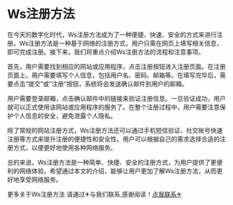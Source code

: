# Ws注册方法

在今天的数字化时代，Ws注册方法成为了一种便捷、快速、安全的方式来进行注册。Ws注册方法是一种基于网络的注册方式，用户只需在网页上填写相关信息，即可完成注册。接下来，我们将重点介绍Ws注册方法的流程和注意事项。

首先，用户需要找到相应的网站或应用程序，点击注册按钮进入注册页面。在注册页面上，用户需要填写个人信息，包括用户名、密码、邮箱等。在填写完毕后，需要点击“提交”或“注册”按钮，系统将会发送确认邮件到用户的邮箱。

用户需要登录邮箱，点击确认邮件中的链接来验证注册信息。一旦验证成功，用户就可以正式使用该网站或应用程序的服务了。在整个注册过程中，用户需要注意保护个人信息的安全，避免泄露个人隐私。

除了常规的网站注册方式，Ws注册方法还可以通过手机短信验证、社交账号快速注册等方式来提升注册的便捷性和安全性。用户可以根据自己的需求选择合适的注册方式，以便更好地使用各种网络服务。

总的来说，Ws注册方法是一种简单、快捷、安全的注册方式，为用户提供了更便利的网络体验。希望通过本文的介绍，能够让用户更加了解Ws注册方法，从而更好地享受网络服务。

更多关于Ws注册方法 请通过✈与我们联系,感谢阅读！[点我联系✈](https://ai.k02.cc)